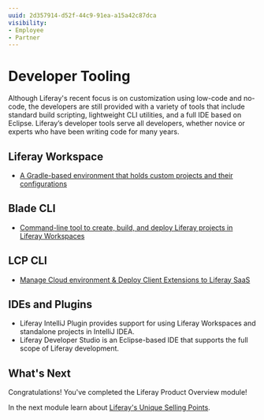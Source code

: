 ```yaml
---
uuid: 2d357914-d52f-44c9-91ea-a15a42c87dca
visibility:
- Employee
- Partner
---
```


# Developer Tooling

Although Liferay's recent focus is on customization using low-code and no-code, the developers are still provided with a variety of tools that include standard build scripting, lightweight CLI utilities, and a full IDE based on Eclipse. Liferay’s developer tools serve all developers, whether novice or experts who have been writing code for many years.

## Liferay Workspace

* [A Gradle-based environment that holds custom projects and their configurations](https://learn.liferay.com/w/dxp/building-applications/tooling/liferay-workspace/what-is-liferay-workspace)

## Blade CLI

* [Command-line tool to create, build, and deploy Liferay projects in Liferay Workspaces](https://learn.liferay.com/w/dxp/building-applications/tooling/blade-cli/generating-projects-with-blade-cli)

## LCP CLI

* [Manage Cloud environment & Deploy Client Extensions to Liferay SaaS](https://learn.liferay.com/w/liferay-cloud/reference/command-line-tool)

## IDEs and Plugins

* Liferay IntelliJ Plugin provides support for using Liferay Workspaces and standalone projects in IntelliJ IDEA.
* Liferay Developer Studio is an Eclipse-based IDE that supports the full scope of Liferay development.

## What's Next

Congratulations! You've completed the Liferay Product Overview module!

In the next module learn about [Liferay's Unique Selling Points](../liferays-unique-selling-points.md).
